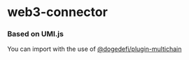 # web3-connector

### Based on UMI.js

You can import with the use of [@dogedefi/plugin-multichain](https://github.com/dogedefi/umi-plugins/tree/master/packages/plugin-multichain)

